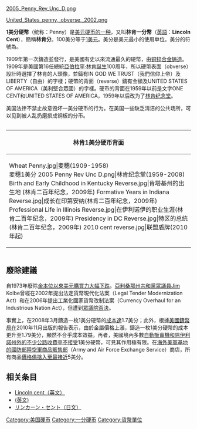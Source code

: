 [2005_Penny_Rev_Unc_D.png](https://zh.wikipedia.org/wiki/File:2005_Penny_Rev_Unc_D.png "fig:2005_Penny_Rev_Unc_D.png")

[United_States_penny,_obverse,_2002.png](https://zh.wikipedia.org/wiki/File:United_States_penny,_obverse,_2002.png "fig:United_States_penny,_obverse,_2002.png")

**1美分硬幣**（统称：Penny）是[美元](../Page/美元.md "wikilink")[硬币的一种](https://zh.wikipedia.org/wiki/硬币 "wikilink")，又叫**林肯一分幣**（[英語](https://zh.wikipedia.org/wiki/英語 "wikilink")：**Lincoln
Cent**），簡稱**林肯分**。100美分等于[1美元](https://zh.wikipedia.org/wiki/1美元 "wikilink")。美分是美元最小的使用单位。美分的符號為。

1909年第一次鑄造並發行，是美國有史以來流通最久的硬幣，由[铜](../Page/铜.md "wikilink")[锌](../Page/锌.md "wikilink")[合金铸造](../Page/合金.md "wikilink")。1909年是美國第16任總統[亞伯拉罕·林肯誕生](https://zh.wikipedia.org/wiki/亞伯拉罕·林肯 "wikilink")100周年，所以硬幣表面（obverse）設計時選擇了林肯的人頭像，並鑄有IN
GOD WE TRUST（我們信仰上帝）及LIBERTY（自由）的字樣；硬幣的背面（reverse）鑄有金額及UNITED STATES OF
AMERICA（美利堅合眾國）的字樣。硬币的背面在1959年以前是文字ONE CENT和UNITED STATES OF
AMERICA，1959年以后改为了[林肯纪念堂](../Page/林肯纪念堂.md "wikilink")。

美国法律不禁止故意毁坏一美分硬币的行为。在美国一些缺乏清洁的公共场所，可以见到被人乱扔磨损成铜板的分币。

<div style="overflow: auto">

<table>
<thead>
<tr class="header">
<th><p>林肯1美分硬币背面</p></th>
</tr>
</thead>
<tbody>
<tr class="odd">
<td><p>Wheat Penny.jpg|麦穗(1909-1958)<br />
麦穗1美分 2005 Penny Rev Unc D.png|林肯纪念堂(1959-2008) Birth and Early Childhood in Kentucky Reverse.jpg|肯塔基州的出生地 (林肯二百年纪念，2009年) Formative Years in Indiana Reverse.jpg|成长在印第安纳(林肯二百年纪念，2009年) Professional Life in Illinois Reverse.jpg|在伊利诺伊的职业生涯(林肯二百年纪念，2009年) Presidency in DC Reverse.jpg|特区的总统(林肯二百年纪念，2009年) 2010 cent reverse.jpg|联盟盾牌(2010年起)<br />
</p></td>
</tr>
</tbody>
</table>

</div>

## 廢除建議

自1973年廢除[金本位以來美元購買力大幅下跌](../Page/金本位.md "wikilink")。[亞利桑那州](../Page/亞利桑那州.md "wikilink")[共和黨眾議員Jim](../Page/共和黨_\(美國\).md "wikilink")
Kolbe曾經在2002年提出法定貨幣現代化法案（Legal Tender Modernization
Act）和在2006年提出工業化國家貨幣改制法案（Currency Overhaul
for an Industrious Nation
Act），但遭到[眾議院否決](https://zh.wikipedia.org/wiki/美国众议院 "wikilink")。

事實上，在2008年3月鑄造一枚1美分硬幣的[成本達](../Page/成本.md "wikilink")1.7美分；此外，根據[美國鑄幣局在](../Page/美國鑄幣局.md "wikilink")2010年11月出版的報告表示，由於金屬價格上漲，鑄造一枚1美分硬幣的成本更升至1.79美分，顯然不合乎成本效益。再者，美國境內多數[自動販賣機和除](../Page/自動販賣機.md "wikilink")[伊利諾州外的不少公路收費亭不接受](https://zh.wikipedia.org/wiki/伊利諾州 "wikilink")1美分硬幣，可見其作用極有限。在[海外美軍基地的](https://zh.wikipedia.org/wiki/海外美軍 "wikilink")[國防部陸空軍商品販售部](../Page/美国国防部.md "wikilink")（Army
and Air Force Exchange
Service）商店，所有商品[價格俱捨入至最接近](https://zh.wikipedia.org/wiki/價格 "wikilink")5美分。

## 相关条目

  - [Lincoln cent（英文）](http://en.wikipedia.org/wiki/Lincoln_cent)
  - [(英文)](http://en.wikipedia.org/wiki/Penny_debate_in_the_United_States)
  - [リンカーン・セント（日文）](https://web.archive.org/web/20150518030848/http://ja.wikipedia.org/wiki/%E3%83%AA%E3%83%B3%E3%82%AB%E3%83%BC%E3%83%B3%E3%83%BB%E3%82%BB%E3%83%B3%E3%83%88)

[Category:美国硬币](https://zh.wikipedia.org/wiki/Category:美国硬币 "wikilink")
[Category:一分硬币](https://zh.wikipedia.org/wiki/Category:一分硬币 "wikilink")
[Category:貨幣單位](https://zh.wikipedia.org/wiki/Category:貨幣單位 "wikilink")